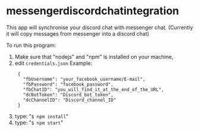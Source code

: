 # messengerdiscordchatintegration
This app will synchronise your discord chat with messenger chat.
(Currently it will copy messages from messenger into a discord chat)

To run this program:
1. Make sure that "nodejs" and "npm" is installed on your machine,
2. edit `credentials.json`
   Example:
   ```
    {
      "fbUsername": "your_facebook_username/E-mail",
      "fbPassword": "facebook_password",
      "fbChatID": "you_will_find_it_at_the_end_of_the_URL",
      "dcBotToken": "Discord_bot_token",
      "dcChannelID": "Discord_channel_ID"
    }
   ```
4. type: "`$ npm install`"
5. type: "`$ npm start`"
